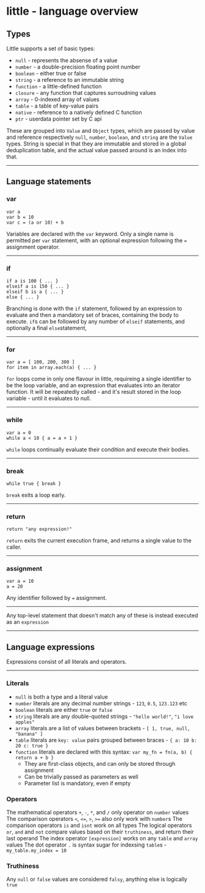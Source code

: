 # little - language overview
## Types
Little supports a set of basic types:
* `null` - represents the absense of a value
* `number` - a double-precision floating point number
* `boolean` - either true or false
* `string` - a reference to an immutable string
* `function` - a little-defined function
* `closure` - any function that captures surroudning values
* `array` - 0-indexed array of values
* `table` - a table of key-value pairs
* `native` - reference to a natively defined C function
* `ptr` - userdata pointer set by C api

These are grouped into `Value` and `Object` types, which are passed by value and reference respectively
`null`, `number`, `boolean`, and `string` are the `Value` types. String is special in that they are immutable and stored in a global deduplication table, and the actual value passed around is an index into that.

---

## Language statements
### var
```
var a
var b = 10
var c = (a or 10) + b
```
Variables are declared with the `var` keyword. Only a single name is permitted per `var` statement, with an optional expression following the `=` assignment operator.

---
### if
```
if a is 100 { ... }
elseif a is 150 { ... }
elseif b is a { ... }
else { ... }
```
Branching is done with the `if` statement, followed by an expression to evaluate and then a mandatory set of braces, containing the body to execute. `if`s can be followed by any number of `elseif` statements, and optionally a final `else`statement,

---
### for
```
var a = [ 100, 200, 300 ]
for item in array.each(a) { ... }
```
`for` loops come in only one flavour in little, requireing a single identifier to be the loop variable, and an expression that evaluates into an iterator function. It will be repeatedly called - and it's result stored in the loop variable - until it evaluates to null.

---
### while
```
var a = 0
while a < 10 { a = a + 1 }
```
`while` loops continually evaluate their condition and execute their bodies.

---
### break
```
while true { break }
```
`break` exits a loop early.

---
### return
```
return "any expression!"
```
`return` exits the current execution frame, and returns a single value to the caller.

---
### assignment
```
var a = 10
a = 20
```
Any identifier followed by `=` assignment.

---
Any top-level statement that doesn't match any of these is instead executed as an `expression`

---
## Language expressions
Expressions consist of all literals and operators.

---
### Literals
* `null` is both a type and a literal value
* `number` literals are any decimal number strings - `123`, `0.5`, `123.123` etc
* `boolean` literals are either `true` or `false`
* `string` literals are any double-quoted strings - `"hello world!"`, `"i love apples"`
* `array` literals are a list of values between brackets - `[ 1, true, null, "banana" ]`
* `table` literals are `key: value` pairs grouped between braces - `{ a: 10 b: 20 c: true }`
* `function` literals are declared with this syntax: `var my_fn = fn(a, b) { return a + b }`
    * They are first-class objects, and can only be stored through assignment
    * Can be trivially passed as parameters as well
    * Parameter list is mandatory, even if empty
### Operators
The mathematical operators `+`, `-`, `*`, and `/` only operator on `number` values
The comparison operators `<`, `<=`, `>`, `>=` also only work with `number`s
The comparison operators `is` and `isnt` work on all types
The logical operators `or`, `and` and `not` compare values based on their `truthiness`, and return their last operand
The index operator `[expression]` works on any `table` and `array` values
The dot operator `.` is syntax sugar for indexsing `table`s - `my_table.my_index = 10`

### Truthiness
Any `null` or `false` values are considered `falsy`, anything else is logically `true`